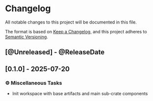 # Changelog

All notable changes to this project will be documented in this file.

The format is based on [Keep a Changelog](https://keepachangelog.com/en/1.1.0/),
and this project adheres to
[Semantic Versioning](https://semver.org/spec/v2.0.0.html).

[comment]: <> (@PlannedForNextRelease)
## [@Unreleased] - @ReleaseDate

## [0.1.0] - 2025-07-20 <a id="0.1.0"></a>

### ⚙️ Miscellaneous Tasks

- Init workspace with base artifacts and main sub-crate components
